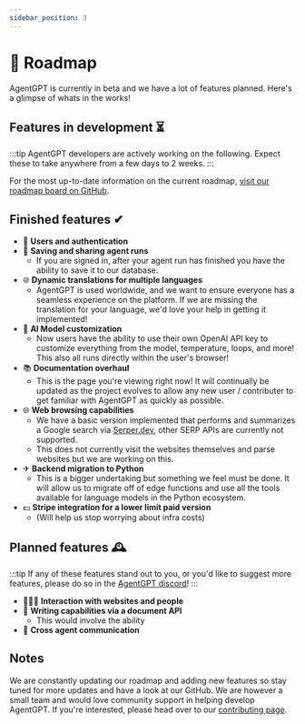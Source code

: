 ```yaml
---
sidebar_position: 3
---
```


# 🚀 Roadmap

AgentGPT is currently in beta and we have a lot of features planned. Here's a glimpse of whats in the works!

## Features in development ⏳

:::tip
AgentGPT developers are actively working on the following. Expect these to take anywhere from a few days to 2 weeks.
:::

For the most up-to-date information on the current
roadmap, [visit our roadmap board on GitHub](https://github.com/orgs/reworkd/projects/3).

## Finished features ✔

- 🔐 **Users and authentication**
- 💾 **Saving and sharing agent runs**
  - If you are signed in, after your agent run has finished you have the ability to save it to our database.
- 🌐 **Dynamic translations for multiple languages**
  - AgentGPT is used worldwide, and we want to ensure everyone has a seamless experience on the platform. If we are
    missing the translation for your language, we'd love your help in getting it implemented!
- 🤖 **AI Model customization**
  - Now users have the ability to use their own OpenAI API key to customize everything from the model, temperature,
    loops, and more! This also all runs directly within the user's browser!
- 📚 **Documentation overhaul**
  - This is the page you're viewing right now! It will continually be updated as the project evolves to allow any new
    user / contributer to get familiar with AgentGPT as quickly as possible.
- 🌐 **Web browsing capabilities**
  - We have a basic version implemented that performs and summarizes a Google search via [Serper.dev](https://serper.dev), other SERP APIs are currently not supported.
  - This does not currently visit the websites themselves and parse websites but we are working on this.
- ✈ **Backend migration to Python**
  - This is a bigger undertaking but something we feel must be done. It will allow us to migrate off of edge functions
    and use all the tools available for language models in the Python ecosystem.
- 💵 **Stripe integration for a lower limit paid version**
  - (Will help us stop worrying about infra costs)

## Planned features 🕰️

:::tip
If any of these features stand out to you, or you'd like to suggest more features, please do so in
the [AgentGPT discord](https://discord.gg/jdSBAnmdnY)!
:::

- 👨‍👩‍👦 **Interaction with websites and people**
- 📄 **Writing capabilities via a document API**
  - This would involve the ability
- 🤖 **Cross agent communication**

## Notes

We are constantly updating our roadmap and adding new features so stay tuned for more updates and have a look at our
GitHub.
We are however a small team and would love community support in helping develop AgentGPT. If you're interested, please
head over to our [contributing page](/contributing).
